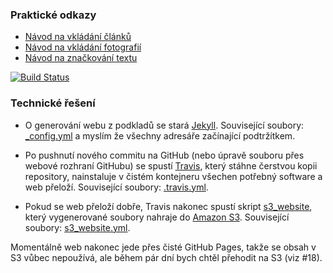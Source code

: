 ### Praktické odkazy

* [Návod na vkládání článků](https://github.com/Ohlasy/redakce/blob/master/vkladani-clanku.md)
* [Návod na vkládání fotografií](https://github.com/Ohlasy/redakce/blob/master/vkladani-fotografii.md)
* [Návod na značkování textu](https://github.com/Ohlasy/redakce/blob/master/markdown.md)

[![Build Status](https://travis-ci.org/Ohlasy/web.svg?branch=gh-pages)](https://travis-ci.org/Ohlasy/web)

### Technické řešení

* O generování webu z podkladů se stará [Jekyll](http://jekyllrb.com). Související soubory: [\_config.yml](https://github.com/Ohlasy/web/blob/gh-pages/_config.yml) a myslím že všechny adresáře začínající podtržítkem.

* Po pushnutí nového commitu na GitHub (nebo úpravě souboru přes webové rozhraní GitHubu) se spustí [Travis](https://travis-ci.org), který stáhne čerstvou kopii repository, nainstaluje v čistém kontejneru všechen potřebný software a web přeloží. Související soubory: [.travis.yml](https://github.com/Ohlasy/web/blob/gh-pages/.travis.yml).

* Pokud se web přeloží dobře, Travis nakonec spustí skript [s3_website](https://github.com/laurilehmijoki/s3_website), který vygenerované soubory nahraje do [Amazon S3](https://aws.amazon.com/s3/). Související soubory: [s3_website.yml](https://github.com/Ohlasy/web/blob/gh-pages/s3_website.yml).

Momentálně web nakonec jede přes čisté GitHub Pages, takže se obsah v S3 vůbec nepoužívá, ale během pár dní bych chtěl přehodit na S3 (viz #18).
